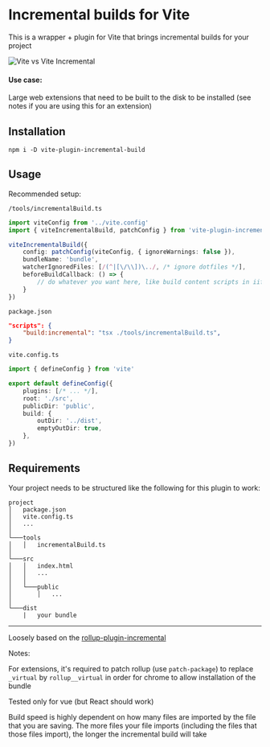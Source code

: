 # Incremental builds for Vite
This is a wrapper + plugin for Vite that brings incremental builds for your project

![Vite vs Vite Incremental](https://github.com/momentumdash/vite-plugin-incremental-build/assets/114431298/e070f60d-8519-4885-823c-8b9477ea8b5a)


#### Use case:

Large web extensions that need to be built to the disk to be installed (see notes if you are using this for an extension)

## Installation

```
npm i -D vite-plugin-incremental-build
```

## Usage

Recommended setup:

`/tools/incrementalBuild.ts`

```ts
import viteConfig from '../vite.config'
import { viteIncrementalBuild, patchConfig } from 'vite-plugin-incremental-build'

viteIncrementalBuild({
	config: patchConfig(viteConfig, { ignoreWarnings: false }),
	bundleName: 'bundle',
	watcherIgnoredFiles: [/(^|[\/\\])\../, /* ignore dotfiles */],
	beforeBuildCallback: () => {
		// do whatever you want here, like build content scripts in iife mode
	}
})
```

`package.json`

```json
"scripts": {
    "build:incremental": "tsx ./tools/incrementalBuild.ts",
}
```

`vite.config.ts`

```ts
import { defineConfig } from 'vite'

export default defineConfig({
	plugins: [/* ... */],
	root: './src',
	publicDir: 'public',
	build: {
		outDir: '../dist',
		emptyOutDir: true,
	},
})
```

## Requirements

Your project needs to be structured like the following for this plugin to work:

```
project
│   package.json
│   vite.config.ts
│   ...
│
└───tools
│   │   incrementalBuild.ts
│
└───src
│   │   index.html
│   │   ...
│   │   
│   └───public
│       │   ...
│
└───dist
    |   your bundle

```

---

Loosely based on the [rollup-plugin-incremental](https://github.com/mprt-org/rollup-plugin-incremental/)


Notes:

For extensions, it's required to patch rollup (use `patch-package`) to replace `_virtual` by `rollup__virtual` in order for chrome to allow installation of the bundle

Tested only for vue (but React should work)

Build speed is highly dependent on how many files are imported by the file that you are saving. The more files your file imports (including the files that those files import), the longer the incremental build will take
